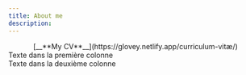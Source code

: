 ```yaml
---
title: About me
description: 
---
```


<center>[__**My CV**__](https://glovey.netlify.app/curriculum-vitæ/)</center>

<div class="row justify-content-center">
  <div class="col-4">
    Texte dans la première colonne
  </div>
  <div class="col-4">
    Texte dans la deuxième colonne
  </div>
</div>
